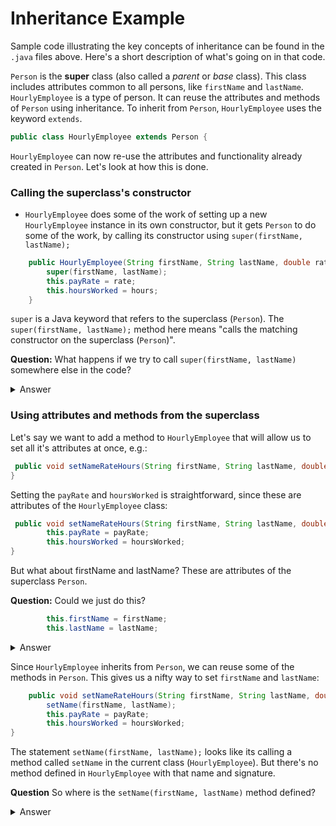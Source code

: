 # Inheritance Example
Sample code illustrating the key concepts of inheritance can be found in the `.java` files above. Here's a short description of what's going on in that code.

`Person` is the **super** class (also called a *parent* or *base* class). This class includes attributes common to all persons, like `firstName` and `lastName`.
`HourlyEmployee` is a type of person. It can reuse the attributes and methods of `Person` using inheritance. To inherit from `Person`, `HourlyEmployee` uses the keyword `extends`.

```java
public class HourlyEmployee extends Person {
```

`HourlyEmployee` can now re-use the attributes and functionality already created in `Person`. Let's look at how this is done.

### Calling the superclass's constructor
- `HourlyEmployee` does some of the work of setting up a new `HourlyEmployee` instance in its own constructor, but it gets `Person` to do some of the work, by calling its constructor using `super(firstName, lastName);`

```java
    public HourlyEmployee(String firstName, String lastName, double rate, double hours) {
        super(firstName, lastName);
        this.payRate = rate;
        this.hoursWorked = hours;
    }
```
`super` is a Java keyword that refers to the superclass (`Person`). The `super(firstName, lastName);` method here means "calls the matching constructor on the superclass  (`Person`)".

**Question:** What happens if we try to call `super(firstName, lastName)` somewhere else in the code?
<details><summary>Answer</summary>
<p>
  
It doesn't work! You'll see this error message:

```bash
error: call to super must be first statement in constructor
  super(firstName, lastName);  
```
That's a pretty clear error message! We're only allowed to do `super(firstName, lastName)` when it's the first statement in the constructor of the class. 
</p>
</details>

### Using attributes and methods from the superclass
Let's say we want to add a method to `HourlyEmployee` that will allow us to set all it's attributes at once, e.g.:
```java
 public void setNameRateHours(String firstName, String lastName, double payRate, double hoursWorked) {
}
```
Setting the `payRate` and `hoursWorked` is straightforward, since these are attributes of the `HourlyEmployee` class:
```java
 public void setNameRateHours(String firstName, String lastName, double payRate, double hoursWorked) {
        this.payRate = payRate;
        this.hoursWorked = hoursWorked;
} 
```
But what about firstName and lastName? These are attributes of the superclass `Person`. 

**Question:** Could we just do this?
```java
        this.firstName = firstName;
        this.lastName = lastName;
```
<details><summary>Answer</summary>
<p>
Nope! We get this compiler error:
    
```bash
HourlyEmployee.java:42: error: firstName has private access in Person
    this.firstName = firstName;
            ^
HourlyEmployee.java:43: error: lastName has private access in Person
        this.lastName = lastName;
```
`firstName` and `lastName` are declared as `private` attributes in `Person`, which means they can only be accessed directly from inside the `Person` class. This is an example of encapsulation, a key object-oriented programming concept.
</p>
</details>

Since `HourlyEmployee` inherits from `Person`, we can reuse some of the methods in `Person`. This gives us a nifty way to set `firstName` and `lastName`:

```java
    public void setNameRateHours(String firstName, String lastName, double payRate, double hoursWorked) {
        setName(firstName, lastName);
        this.payRate = payRate;
        this.hoursWorked = hoursWorked;
}
```

The statement `setName(firstName, lastName);` looks like its calling a method called `setName` in the current class (`HourlyEmployee`). But there's no method defined in `HourlyEmployee` with that name and signature. 

**Question** So where is the `setName(firstName, lastName)` method defined?
<details><summary>Answer</summary>
<p>
    
 It's defined in `Person`. We can use it in `HourlyEmployee` as if it was was defined in `HourlyEmployee` because `HourlyEmployee` extends `Person`, and so can use all the public (and protected) methods in the `Person` class as if they were its own.
 
</p>
</details>
    

